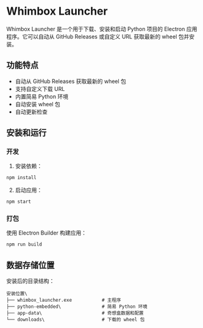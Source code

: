 # Whimbox Launcher

Whimbox Launcher 是一个用于下载、安装和启动 Python 项目的 Electron 应用程序。它可以自动从 GitHub Releases 或自定义 URL 获取最新的 wheel 包并安装。

## 功能特点

- 自动从 GitHub Releases 获取最新的 wheel 包
- 支持自定义下载 URL
- 内置简易 Python 环境
- 自动安装 wheel 包
- 自动更新检查

## 安装和运行

### 开发
1. 安装依赖：
```bash
npm install
```

2. 启动应用：

```bash
npm start
```

### 打包

使用 Electron Builder 构建应用：

```bash
npm run build
```

## 数据存储位置
安装后的目录结构：
```
安装位置\
├── whimbox_launcher.exe           # 主程序
├── python-embedded\               # 简易 Python 环境
├── app-data\                      # 奇想盒数据和配置
└── downloads\                     # 下载的 wheel 包
```